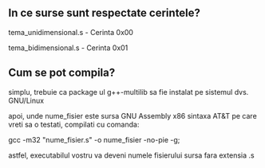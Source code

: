 ## In ce surse sunt respectate cerintele?
tema_unidimensional.s - Cerinta 0x00

tema_bidimensional.s - Cerinta 0x01

## Cum se pot compila?
simplu, trebuie ca package ul g++-multilib sa fie instalat pe sistemul dvs. GNU/Linux

apoi, unde nume_fisier este sursa GNU Assembly x86 sintaxa AT&T pe care vreti sa o testati, compilati cu comanda:

gcc -m32 "nume_fisier.s" -o nume_fisier -no-pie -g;

astfel, executabilul vostru va deveni numele fisierului sursa fara extensia .s

